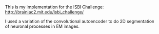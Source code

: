 This is my implementation for the ISBI Challenge: http://brainiac2.mit.edu/isbi_challenge/

I used a variation of the convolutional autoencoder to do 2D segmentation of neuronal processes in EM images.
